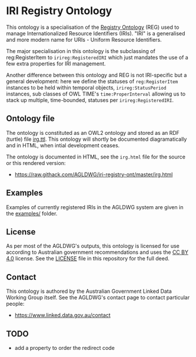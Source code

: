 # IRI Registry Ontology
This ontology is a specialisation of the [Registry Ontology](http://purl.org/linked-data/registry) (REG) used to manage Internationalized Resource Identifiers (IRIs). "IRI" is a generalised and more modern name for URIs - Uniform Resource Identifiers.

The major specialisation in this ontology is the subclassing of reg:RegisterItem to `irireg:RegisteredIRI` which just mandates the use of a few extra properties for IRI management.

Another difference between this ontology and REG is not IRI-specific but a general development: here we define the statuses of `reg:RegisterItem` instances to be held within temporal objects, `irireg:StatusPeriod` instances, sub classes of OWL TIME's `time:ProperInterval` allowing us to stack up multiple, time-bounded, statuses per `irireg:RegisteredIRI`.


## Ontology file
The ontology is constituted as an OWL2 ontology and stored as an RDF (turtle) file [irg.ttl](irg.ttl). This ontology will shortly be documented diagramatically and in HTML, when intial development ceases.

The ontology is documented in HTML, see the `irg.html` file for the source or this rendered version:

* <https://raw.githack.com/AGLDWG/iri-registry-ont/master/irg.html>


## Examples
Examples of currently registered IRIs in the AGLDWG system are given in the [examples/](examples/) folder.


## License
As per most of the AGLDWG's outputs, this ontology is licensed for use according to Australian government recommendations and uses the [CC BY 4.0](https://creativecommons.org/licenses/by/4.0/) license. See the [LICENSE](LICENSE) file in this repository for the full deed.


## Contact
This ontology is authored by the Australian Government Linked Data Working Group itself. See the AGLDWG's contact page to contact particular people:

* <https://www.linked.data.gov.au/contact>


## TODO
* add a property to order the redirect code
